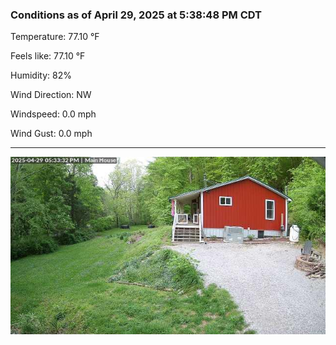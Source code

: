 ### Conditions as of April 29, 2025 at 5:38:48 PM CDT 

Temperature: 77.10 &deg;F

Feels like: 77.10 &deg;F

Humidity: 82%

Wind Direction: NW

Windspeed: 0.0 mph

Wind Gust: 0.0 mph

---

<img src="./images/latest.jpeg"/>

